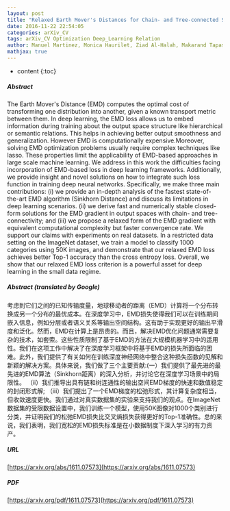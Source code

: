 ```yaml
---
layout: post
title: "Relaxed Earth Mover's Distances for Chain- and Tree-connected Spaces and their use as a Loss Function in Deep Learning"
date: 2016-11-22 22:54:05
categories: arXiv_CV
tags: arXiv_CV Optimization Deep_Learning Relation
author: Manuel Martinez, Monica Haurilet, Ziad Al-Halah, Makarand Tapaswi, Rainer Stiefelhagen
mathjax: true
---
```


* content
{:toc}

##### Abstract
The Earth Mover's Distance (EMD) computes the optimal cost of transforming one distribution into another, given a known transport metric between them. In deep learning, the EMD loss allows us to embed information during training about the output space structure like hierarchical or semantic relations. This helps in achieving better output smoothness and generalization. However EMD is computationally expensive.Moreover, solving EMD optimization problems usually require complex techniques like lasso. These properties limit the applicability of EMD-based approaches in large scale machine learning. We address in this work the difficulties facing incorporation of EMD-based loss in deep learning frameworks. Additionally, we provide insight and novel solutions on how to integrate such loss function in training deep neural networks. Specifically, we make three main contributions: (i) we provide an in-depth analysis of the fastest state-of-the-art EMD algorithm (Sinkhorn Distance) and discuss its limitations in deep learning scenarios. (ii) we derive fast and numerically stable closed-form solutions for the EMD gradient in output spaces with chain- and tree- connectivity; and (iii) we propose a relaxed form of the EMD gradient with equivalent computational complexity but faster convergence rate. We support our claims with experiments on real datasets. In a restricted data setting on the ImageNet dataset, we train a model to classify 1000 categories using 50K images, and demonstrate that our relaxed EMD loss achieves better Top-1 accuracy than the cross entropy loss. Overall, we show that our relaxed EMD loss criterion is a powerful asset for deep learning in the small data regime.

##### Abstract (translated by Google)
考虑到它们之间的已知传输度量，地球移动者的距离（EMD）计算将一个分布转换成另一个分布的最优成本。在深度学习中，EMD损失使得我们可以在训练期间嵌入信息，例如分层或者语义关系等输出空间结构。这有助于实现更好的输出平滑度和泛化。然而，EMD在计算上是昂贵的。而且，解决EMD优化问题通常需要复杂的技术，如套索。这些性质限制了基于EMD的方法在大规模机器学习中的适用性。我们在这项工作中解决了在深度学习框架中将基于EMD的损失所面临的困难。此外，我们提供了有关如何在训练深度神经网络中整合这种损失函数的见解和新颖的解决方案。具体来说，我们做了三个主要贡献:(一）我们提供了最先进的最先进的EMD算法（Sinkhorn距离）的深入分析，并讨论它在深度学习场景中的局限性。 （ii）我们推导出具有链和树连通性的输出空间EMD梯度的快速和数值稳定的封闭形式解; （iii）我们提出了一个EMD梯度的松弛形式，其计算复杂度相当，但收敛速度更快。我们通过对真实数据集的实验来支持我们的观点。在ImageNet数据集的受限数据设置中，我们训练一个模型，使用50K图像对1000个类别进行分类，并证明我们的松弛EMD损失比交叉熵损失获得更好的Top-1准确性。总的来说，我们表明，我们宽松的EMD损失标准是在小数据制度下深入学习的有力资产。

##### URL
[https://arxiv.org/abs/1611.07573](https://arxiv.org/abs/1611.07573)

##### PDF
[https://arxiv.org/pdf/1611.07573](https://arxiv.org/pdf/1611.07573)

